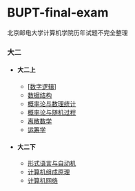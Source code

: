 # BUPT-final-exam

北京邮电大学计算机学院历年试题不完全整理



### 大二

* #### 大二上

  * [[数字逻辑]([https://github.com/Simon2333/BUPT-final-exam/tree/main/%E5%A4%A7%E4%BA%8C/%E5%A4%A7%E4%BA%8C%E4%B8%8A%E5%AD%A6%E6%9C%9F/%E6%95%B0%E5%AD%97%E9%80%BB%E8%BE%91](https://github.com/Simon2333/BUPT-final-exam/tree/main/大二/大二上学期/数字逻辑))]
  * [数据结构]([https://github.com/Simon2333/BUPT-final-exam/tree/main/%E5%A4%A7%E4%BA%8C/%E5%A4%A7%E4%BA%8C%E4%B8%8A%E5%AD%A6%E6%9C%9F/%E6%95%B0%E5%AD%97%E9%80%BB%E8%BE%91](https://github.com/Simon2333/BUPT-final-exam/tree/main/大二/大二上学期/数据结构))
  * [概率论与数理统计]([https://github.com/Simon2333/BUPT-final-exam/tree/main/%E5%A4%A7%E4%BA%8C/%E5%A4%A7%E4%BA%8C%E4%B8%8A%E5%AD%A6%E6%9C%9F/%E6%A6%82%E7%8E%87%E8%AE%BA%E4%B8%8E%E6%95%B0%E7%90%86%E7%BB%9F%E8%AE%A1/%E8%AF%95%E9%A2%98](https://github.com/Simon2333/BUPT-final-exam/tree/main/大二/大二上学期/概率论与数理统计/试题))
  * [概率论与随机过程]([https://github.com/Simon2333/BUPT-final-exam/tree/main/%E5%A4%A7%E4%BA%8C/%E5%A4%A7%E4%BA%8C%E4%B8%8A%E5%AD%A6%E6%9C%9F/%E6%A6%82%E7%8E%87%E8%AE%BA%E4%B8%8E%E9%9A%8F%E6%9C%BA%E8%BF%87%E7%A8%8B/%E8%AF%95%E9%A2%98](https://github.com/Simon2333/BUPT-final-exam/tree/main/大二/大二上学期/概率论与随机过程/试题))
  * [离散数学]([https://github.com/Simon2333/BUPT-final-exam/tree/main/%E5%A4%A7%E4%BA%8C/%E5%A4%A7%E4%BA%8C%E4%B8%8A%E5%AD%A6%E6%9C%9F/%E7%A6%BB%E6%95%A3](https://github.com/Simon2333/BUPT-final-exam/tree/main/大二/大二上学期/离散))
  * [运筹学]([https://github.com/Simon2333/BUPT-final-exam/tree/main/%E5%A4%A7%E4%BA%8C/%E5%A4%A7%E4%BA%8C%E4%B8%8A%E5%AD%A6%E6%9C%9F/%E8%BF%90%E7%AD%B9%E5%AD%A6](https://github.com/Simon2333/BUPT-final-exam/tree/main/大二/大二上学期/运筹学))

* #### 大二下

  * [形式语言与自动机]([https://github.com/Simon2333/BUPT-final-exam/tree/main/%E5%A4%A7%E4%BA%8C/%E5%A4%A7%E4%BA%8C%E4%B8%8B%E5%AD%A6%E6%9C%9F/%E5%BD%A2%E5%BC%8F%E8%AF%AD%E8%A8%80%E4%B8%8E%E8%87%AA%E5%8A%A8%E6%9C%BA](https://github.com/Simon2333/BUPT-final-exam/tree/main/大二/大二下学期/形式语言与自动机))
  * [计算机组成原理]([https://github.com/Simon2333/BUPT-final-exam/tree/main/%E5%A4%A7%E4%BA%8C/%E5%A4%A7%E4%BA%8C%E4%B8%8B%E5%AD%A6%E6%9C%9F/%E8%AE%A1%E7%AE%97%E6%9C%BA%E7%BB%84%E6%88%90%E5%8E%9F%E7%90%86](https://github.com/Simon2333/BUPT-final-exam/tree/main/大二/大二下学期/计算机组成原理))
  * [计算机网络]([https://github.com/Simon2333/BUPT-final-exam/tree/main/%E5%A4%A7%E4%BA%8C/%E5%A4%A7%E4%BA%8C%E4%B8%8B%E5%AD%A6%E6%9C%9F/%E8%AE%A1%E7%AE%97%E6%9C%BA%E7%BD%91%E7%BB%9C](https://github.com/Simon2333/BUPT-final-exam/tree/main/大二/大二下学期/计算机网络))

